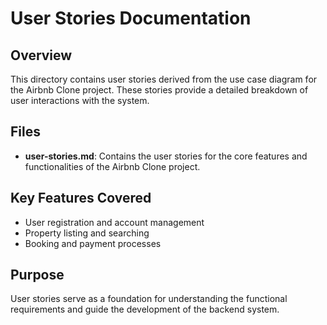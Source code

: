 # User Stories Documentation

## Overview

This directory contains user stories derived from the use case diagram for the Airbnb Clone project. These stories provide a detailed breakdown of user interactions with the system.

## Files

- **user-stories.md**: Contains the user stories for the core features and functionalities of the Airbnb Clone project.

## Key Features Covered

- User registration and account management
- Property listing and searching
- Booking and payment processes

## Purpose

User stories serve as a foundation for understanding the functional requirements and guide the development of the backend system.
